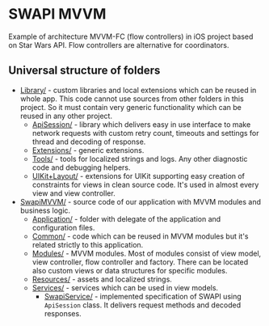 
# SWAPI MVVM

Example of architecture MVVM-FC (flow controllers) in iOS project based on Star Wars API. Flow controllers are alternative for coordinators.

## Universal structure of folders

* [Library/](Library/) - custom libraries and local extensions which can be reused in whole app. This code cannot use sources from other folders in this project. So it must contain very generic functionality which can be reused in any other project.
    * [ApiSession/](Library/ApiSession/) - library which delivers easy in use interface to make network requests with custom retry count, timeouts and settings for thread and decoding of response.
    * [Extensions/](Library/Extensions/) - generic extensions.
    * [Tools/](Library/Tools/) - tools for localized strings and logs. Any other diagnostic code and debugging helpers.
    * [UIKit+Layout/](Library/UIKit+Layout/) - extensions for UIKit supporting easy creation of constraints for views in clean source code. It's used in almost every view and view controller.
* [SwapiMVVM/](SwapiMVVM/) - source code of our application with MVVM modules and business logic.
    * [Application/](SwapiMVVM/Application/) - folder with delegate of the application and configuration files.
    * [Common/](SwapiMVVM/Common/) - code which can be reused in MVVM modules but it's related strictly to this application.
    * [Modules/](SwapiMVVM/Modules/) - MVVM modules. Most of modules consist of view model, view controller, flow controller and factory. There can be located also custom views or data structures for specific modules.
    * [Resources/](SwapiMVVM/Resources/) - assets and localized strings.
    * [Services/](SwapiMVVM/Services/) - services which can be used in view models.
        * [SwapiService/](SwapiMVVM/Services/SwapiService/) - implemented specification of SWAPI using `ApiSession` class. It delivers request methods and decoded responses.
